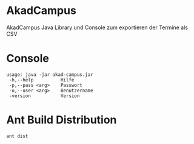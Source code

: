 AkadCampus
======

AkadCampus Java Library und Console zum exportieren der Termine als CSV


Console
=======

```
usage: java -jar akad-campus.jar
 -h,--help          Hilfe
 -p,--pass <arg>    Passwort
 -u,--user <arg>    Benutzername
 -version           Version

```

Ant Build Distribution
======================

```
ant dist
```




